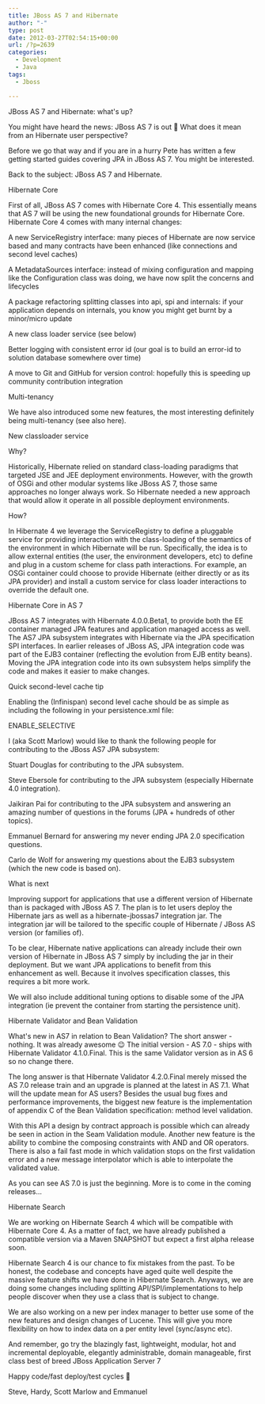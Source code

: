 ```yaml
---
title: JBoss AS 7 and Hibernate
author: "-"
type: post
date: 2012-03-27T02:54:15+00:00
url: /?p=2639
categories:
  - Development
  - Java
tags:
  - Jboss

---
```

JBoss AS 7 and Hibernate: what's up?

You might have heard the news: JBoss AS 7 is out 🙂 What does it mean from an Hibernate user perspective?

Before we go that way and if you are in a hurry Pete has written a few getting started guides covering JPA in JBoss AS 7. You might be interested.

Back to the subject: JBoss AS 7 and Hibernate.

Hibernate Core

First of all, JBoss AS 7 comes with Hibernate Core 4. This essentially means that AS 7 will be using the new foundational grounds for Hibernate Core. Hibernate Core 4 comes with many internal changes:

A new ServiceRegistry interface: many pieces of Hibernate are now service based and many contracts have been enhanced (like connections and second level caches)
  
A MetadataSources interface: instead of mixing configuration and mapping like the Configuration class was doing, we have now split the concerns and lifecycles
  
A package refactoring splitting classes into api, spi and internals: if your application depends on internals, you know you might get burnt by a minor/micro update
  
A new class loader service (see below)
  
Better logging with consistent error id (our goal is to build an error-id to solution database somewhere over time)
  
A move to Git and GitHub for version control: hopefully this is speeding up community contribution integration
  
Multi-tenancy

We have also introduced some new features, the most interesting definitely being multi-tenancy (see also here).

New classloader service

Why?

Historically, Hibernate relied on standard class-loading paradigms that targeted JSE and JEE deployment environments. However, with the growth of OSGi and other modular systems like JBoss AS 7, those same approaches no longer always work. So Hibernate needed a new approach that would allow it operate in all possible deployment environments.

How?

In Hibernate 4 we leverage the ServiceRegistry to define a pluggable service for providing interaction with the class-loading of the semantics of the environment in which Hibernate will be run. Specifically, the idea is to allow external entities (the user, the environment developers, etc) to define and plug in a custom scheme for class path interactions. For example, an OSGi container could choose to provide Hibernate (either directly or as its JPA provider) and install a custom service for class loader interactions to override the default one.

Hibernate Core in AS 7

JBoss AS 7 integrates with Hibernate 4.0.0.Beta1, to provide both the EE container managed JPA features and application managed access as well. The AS7 JPA subsystem integrates with Hibernate via the JPA specification SPI interfaces. In earlier releases of JBoss AS, JPA integration code was part of the EJB3 container (reflecting the evolution from EJB entity beans). Moving the JPA integration code into its own subsystem helps simplify the code and makes it easier to make changes.

Quick second-level cache tip

Enabling the (Infinispan) second level cache should be as simple as including the following in your persistence.xml file:

ENABLE_SELECTIVE
  
I (aka Scott Marlow) would like to thank the following people for contributing to the JBoss AS7 JPA subsystem:

Stuart Douglas for contributing to the JPA subsystem.
  
Steve Ebersole for contributing to the JPA subsystem (especially Hibernate 4.0 integration).
  
Jaikiran Pai for contributing to the JPA subsystem and answering an amazing number of questions in the forums (JPA + hundreds of other topics).
  
Emmanuel Bernard for answering my never ending JPA 2.0 specification questions.
  
Carlo de Wolf for answering my questions about the EJB3 subsystem (which the new code is based on).
  
What is next

Improving support for applications that use a different version of Hibernate than is packaged with JBoss AS 7. The plan is to let users deploy the Hibernate jars as well as a hibernate-jbossas7 integration jar. The integration jar will be tailored to the specific couple of Hibernate / JBoss AS version (or families of).

To be clear, Hibernate native applications can already include their own version of Hibernate in JBoss AS 7 simply by including the jar in their deployment. But we want JPA applications to benefit from this enhancement as well. Because it involves specification classes, this requires a bit more work.

We will also include additional tuning options to disable some of the JPA integration (ie prevent the container from starting the persistence unit).

Hibernate Validator and Bean Validation

What's new in AS7 in relation to Bean Validation? The short answer - nothing. It was already awesome 😉 The initial version - AS 7.0 - ships with Hibernate Validator 4.1.0.Final. This is the same Validator version as in AS 6 so no change there.

The long answer is that Hibernate Validator 4.2.0.Final merely missed the AS 7.0 release train and an upgrade is planned at the latest in AS 7.1. What will the update mean for AS users? Besides the usual bug fixes and performance improvements, the biggest new feature is the implementation of appendix C of the Bean Validation specification: method level validation.

With this API a design by contract approach is possible which can already be seen in action in the Seam Validation module. Another new feature is the ability to combine the composing constraints with AND and OR operators. There is also a fail fast mode in which validation stops on the first validation error and a new message interpolator which is able to interpolate the validated value.

As you can see AS 7.0 is just the beginning. More is to come in the coming releases...

Hibernate Search

We are working on Hibernate Search 4 which will be compatible with Hibernate Core 4. As a matter of fact, we have already published a compatible version via a Maven SNAPSHOT but expect a first alpha release soon.

Hibernate Search 4 is our chance to fix mistakes from the past. To be honest, the codebase and concepts have aged quite well despite the massive feature shifts we have done in Hibernate Search. Anyways, we are doing some changes including splitting API/SPI/implementations to help people discover when they use a class that is subject to change.

We are also working on a new per index manager to better use some of the new features and design changes of Lucene. This will give you more flexibility on how to index data on a per entity level (sync/async etc).

And remember, go try the blazingly fast, lightweight, modular, hot and incremental deployable, elegantly administrable, domain manageable, first class best of breed JBoss Application Server 7

Happy code/fast deploy/test cycles 🙂

Steve, Hardy, Scott Marlow and Emmanuel